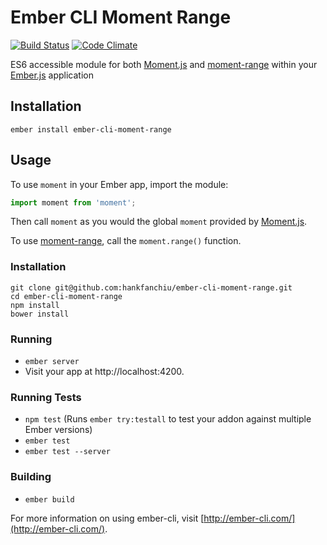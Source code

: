 # Ember CLI Moment Range

[![Build Status](https://travis-ci.org/hankfanchiu/ember-cli-moment-range.svg?branch=master)](https://travis-ci.org/hankfanchiu/ember-cli-moment-range)
[![Code Climate](https://codeclimate.com/github/hankfanchiu/ember-cli-moment-range/badges/gpa.svg)](https://codeclimate.com/github/hankfanchiu/ember-cli-moment-range)

ES6 accessible module for both [Moment.js][moment] and [moment-range][moment-range] within your [Ember.js][ember] application

## Installation

```shell
ember install ember-cli-moment-range
```

## Usage

To use `moment` in your Ember app, import the module:

```javascript
import moment from 'moment';
```

Then call `moment` as you would the global `moment` provided by [Moment.js][moment].

To use [moment-range][moment-range], call the `moment.range()` function.

### Installation

```shell
git clone git@github.com:hankfanchiu/ember-cli-moment-range.git
cd ember-cli-moment-range
npm install
bower install
```

### Running

* `ember server`
* Visit your app at http://localhost:4200.

### Running Tests

* `npm test` (Runs `ember try:testall` to test your addon against multiple Ember versions)
* `ember test`
* `ember test --server`

### Building

* `ember build`

For more information on using ember-cli, visit [http://ember-cli.com/](http://ember-cli.com/).


[moment]: http://momentjs.com/ "Moment.js"
[moment-range]: https://github.com/gf3/moment-range "moment-range package"
[ember]: http://emberjs.com/ "Ember.js"
